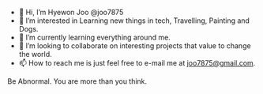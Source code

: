 - 👋 Hi, I’m Hyewon Joo @joo7875
- 👀 I’m interested in Learning new things in tech, Travelling, Painting and Dogs.
- 🌱 I’m currently learning everything around me.
- 💞️ I’m looking to collaborate on interesting projects that value to change the world.
- 📫 How to reach me is just feel free to e-mail me at joo7875@gmail.com.

Be Abnormal. You are more than you think.

<!---
joo7875/joo7875 is a ✨ special ✨ repository because its `README.md` (this file) appears on your GitHub profile.
You can click the Preview link to take a look at your changes.
--->
